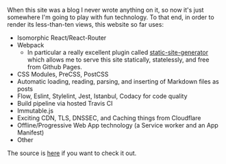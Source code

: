 When this site was a blog I never wrote anything on it, so now it's just somewhere I'm going to play with fun technology. To that end, in order to render its less-than-ten views, this website so far uses:

  - Isomorphic React/React-Router
  - Webpack
    - In particular a really excellent plugin called <a href="https://github.com/markdalgleish/static-site-generator-webpack-plugin" rel="noopener noreferrer" target="\_blank">static-site-generator</a> which allows me to serve this site statically, statelessly, and free from Github Pages.
  - CSS Modules, PreCSS, PostCSS
  - Automatic loading, reading, parsing, and inserting of Markdown files as posts
  - Flow, Eslint, Stylelint, Jest, Istanbul, Codacy for code quality
  - Build pipeline via hosted Travis CI
  - Immutable.js
  - Exciting CDN, TLS, DNSSEC, and Caching things from Cloudflare
  - Offline/Progressive Web App technology (a Service worker and an App Manifest)
  - Other

The source is <a href="https://github.com/tomruttle/www.tomruttle.com" rel="me noopener noreferrer" target="\_blank">here</a> if you want to check it out.
